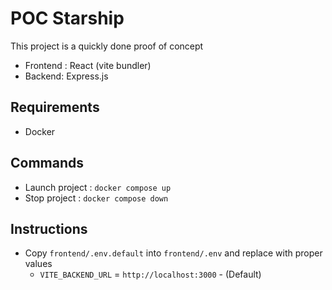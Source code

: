 # POC Starship

This project is a quickly done proof of concept

- Frontend : React (vite bundler)
- Backend: Express.js

## Requirements
- Docker

## Commands
- Launch project : `docker compose up`
- Stop project : `docker compose down`

## Instructions
- Copy `frontend/.env.default` into `frontend/.env` and replace with proper values
  - `VITE_BACKEND_URL` = `http://localhost:3000` - (Default)